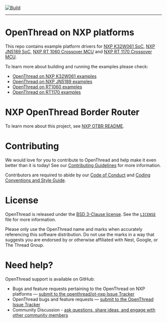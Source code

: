 [![Build][ot-gh-action-build-svg]][ot-gh-action-build]

[ot-gh-action-build]: https://github.com/openthread/ot-nxp/actions?query=workflow%3ABuild+branch%3Amain+event%3Apush
[ot-gh-action-build-svg]: https://github.com/openthread/ot-nxp/workflows/Build/badge.svg?branch=main&event=push

---

# OpenThread on NXP platforms

This repo contains example platform drivers for [NXP K32W061 SoC][k32w061], [NXP JN5189 SoC][jn5189], [NXP RT 1060 Crossover MCU][rt1060] and [NXP RT 1170 Crossover MCU][rt1170].

[k32w061]: https://www.nxp.com/products/wireless/thread/k32w061-41-high-performance-secure-and-ultra-low-power-mcu-for-zigbeethread-and-bluetooth-le-5-0-with-built-in-nfc-option:K32W061_41
[jn5189]: https://www.nxp.com/products/wireless/thread/jn5189-88-t-high-performance-and-ultra-low-power-mcus-for-zigbee-and-thread-with-built-in-nfc-option:JN5189_88_T
[rt1060]: https://www.nxp.com/products/processors-and-microcontrollers/arm-microcontrollers/i-mx-rt-crossover-mcus/i-mx-rt1060-crossover-mcu-with-arm-cortex-m7-core:i.MX-RT1060
[rt1170]: https://www.nxp.com/products/processors-and-microcontrollers/arm-microcontrollers/i-mx-rt-crossover-mcus/i-mx-rt1170-crossover-mcu-family-first-ghz-mcu-with-arm-cortex-m7-and-cortex-m4-cores:i.MX-RT1170

To learn more about building and running the examples please check:

- [OpenThread on NXP K32W061 examples][k32w061-page]
- [OpenThread on NXP JN5189 examples][jn5189-page]
- [OpenThread on RT1060 examples][rt1060-page]
- [OpenThread on RT1170 examples][rt1170-page]

[k32w061-page]: src/k32w0/k32w061/README.md
[jn5189-page]: src/k32w0/jn5189/README.md
[rt1060-page]: src/imx_rt/rt1060/README.md
[rt1170-page]: src/imx_rt/rt1170/README.md

# NXP OpenThread Border Router

To learn more about this project, see [NXP OTBR README][otbr-readme-page].

[otbr-readme-page]:examples/br/README-OTBR.md

# Contributing

We would love for you to contribute to OpenThread and help make it even better
than it is today! See our
[Contributing Guidelines](https://github.com/openthread/openthread/blob/main/CONTRIBUTING.md)
for more information.

Contributors are required to abide by our
[Code of Conduct](https://github.com/openthread/openthread/blob/main/CODE_OF_CONDUCT.md)
and
[Coding Conventions and Style Guide](https://github.com/openthread/openthread/blob/main/STYLE_GUIDE.md).

# License

OpenThread is released under the
[BSD 3-Clause license](https://github.com/openthread/ot-nrf528xx/blob/main/LICENSE).
See the [`LICENSE`](https://github.com/openthread/ot-nrf528xx/blob/main/LICENSE)
file for more information.

Please only use the OpenThread name and marks when accurately referencing this
software distribution. Do not use the marks in a way that suggests you are
endorsed by or otherwise affiliated with Nest, Google, or The Thread Group.

# Need help?

OpenThread support is available on GitHub:

- Bugs and feature requests pertaining to the OpenThread on NXP platforms —
  [submit to the openthread/ot-nxp Issue Tracker](https://github.com/openthread/ot-nxp/issues)
- OpenThread bugs and feature requests —
  [submit to the OpenThread Issue Tracker](https://github.com/openthread/openthread/issues)
- Community Discussion -
  [ask questions, share ideas, and engage with other community members](https://github.com/openthread/openthread/discussions)
